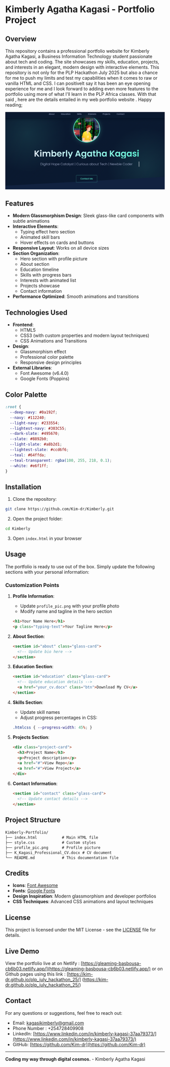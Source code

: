 # Kimberly Agatha Kagasi - Portfolio Project

## Overview
This repository contains a professional portfolio website for Kimberly Agatha Kagasi, a Business Information Technology student passionate about tech and coding. The site showcases my skills, education, projects, and interests in an elegant, modern design with interactive elements.
This repository is not only for the PLP Hackathon July 2025 but also a chance for me to push my limits and test my capabilities when it comes to raw or vanilla HTML and CSS. I can positivelt say it has been an eye opening experience for me and I look forward to adding even more features to the portfolio using more of what I'll learn in the PLP Africa classes. 
With that said , here are the details entailed in my web portfolio website . Happy reading;

![Portfolio Screenshot](./web_portfolio_screenshot.png)

## Features
- **Modern Glassmorphism Design**: Sleek glass-like card components with subtle animations
- **Interactive Elements**: 
  - Typing effect hero section
  - Animated skill bars
  - Hover effects on cards and buttons
- **Responsive Layout**: Works on all device sizes
- **Section Organization**:
  - Hero section with profile picture
  - About section
  - Education timeline
  - Skills with progress bars
  - Interests with animated list
  - Projects showcase
  - Contact information
- **Performance Optimized**: Smooth animations and transitions

## Technologies Used
- **Frontend**:
  - HTML5
  - CSS3 (with custom properties and modern layout techniques)
  - CSS Animations and Transitions
- **Design**:
  - Glassmorphism effect
  - Professional color palette
  - Responsive design principles
- **External Libraries**:
  - Font Awesome (v6.4.0)
  - Google Fonts (Poppins)

## Color Palette
```css
:root {
  --deep-navy: #0a192f;
  --navy: #112240;
  --light-navy: #233554;
  --lightest-navy: #303C55;
  --dark-slate: #495670;
  --slate: #8892b0;
  --light-slate: #a8b2d1;
  --lightest-slate: #ccd6f6;
  --teal: #64ffda;
  --teal-transparent: rgba(100, 255, 218, 0.1);
  --white: #e6f1ff;
}
```

## Installation
1. Clone the repository:
```bash
git clone https://github.com/Kim-dr/Kimberly.git
```

2. Open the project folder:
```bash
cd Kimberly
```

3. Open `index.html` in your browser

## Usage
The portfolio is ready to use out of the box. Simply update the following sections with your personal information:

### Customization Points
1. **Profile Information**:
   - Update `profile_pic.png` with your profile photo
   - Modify name and tagline in the hero section
   ```html
   <h1>Your Name Here</h1>
   <p class="typing-text">Your Tagline Here</p>
   ```

2. **About Section**:
   ```html
   <section id="about" class="glass-card">
     <!-- Update bio here -->
   </section>
   ```

3. **Education Section**:
   ```html
   <section id="education" class="glass-card">
     <!-- Update education details -->
     <a href="your_cv.docx" class="btn">Download My CV</a>
   </section>
   ```

4. **Skills Section**:
   - Update skill names
   - Adjust progress percentages in CSS:
   ```css
   .htmlcss { --progress-width: 45%; }
   ```

5. **Projects Section**:
   ```html
   <div class="project-card">
     <h3>Project Name</h3>
     <p>Project description</p>
     <a href="#">View Repo</a>
     <a href="#">View Project</a>
   </div>
   ```

6. **Contact Information**:
   ```html
   <section id="contact" class="glass-card">
     <!-- Update contact details -->
   </section>
   ```

## Project Structure
```
Kimberly-Portfolio/
├── index.html           # Main HTML file
├── style.css            # Custom styles
├── profile_pic.png      # Profile picture
├── K_Kagasi_Professional_CV.docx # CV document
└── README.md            # This documentation file
```

## Credits
- **Icons**: [Font Awesome](https://fontawesome.com)
- **Fonts**: [Google Fonts](https://fonts.google.com)
- **Design Inspiration**: Modern glassmorphism and developer portfolios
- **CSS Techniques**: Advanced CSS animations and layout techniques

## License
This project is licensed under the MIT License - see the [LICENSE](LICENSE) file for details.

## Live Demo
View the portfolio live at on Netlify : [https://gleaming-basbousa-cb6b03.netlify.app/](https://gleaming-basbousa-cb6b03.netlify.app/) or on Github pages using this link : [https://kim-dr.github.io/plp_july_hackathon_25/] (https://kim-dr.github.io/plp_july_hackathon_25/)
## Contact

For any questions or suggestions, feel free to reach out:
- Email: kagasikimberly@gmail.com
- Phone Number : +254728409908
- LinkedIn: [https://www.linkedin.com/in/kimberly-kagasi-37aa79373/](https://www.linkedin.com/in/kimberly-kagasi-37aa79373/)
- GitHub: [https://github.com/Kim-dr](https://github.com/Kim-dr)

---

**Coding my way through digital cosmos.** - Kimberly Agatha Kagasi
